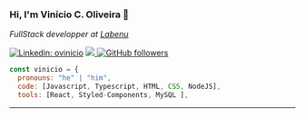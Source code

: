 ### Hi, I'm Vinício C. Oliveira 👋



<p><em>FullStack developper at <a href="http://www.labenu.com.br">Labenu</a></em></p>


[![Linkedin: ovinicio](https://img.shields.io/badge/-ovinicio-blue?style=flat-square&logo=Linkedin&logoColor=white&link=https://www.linkedin.com/in/vinicio-cassimiro/)](https://www.linkedin.com/in/vinicio-cassimiro/)
<a href="mailto:vinicio.cassimiro@gmail.com"> 
<img src= "https://img.shields.io/badge/-GMAIL-red?style=flat-square&logo=gmail&logoColor=white&link" />
[![GitHub followers](https://img.shields.io/github/followers/ovinicio?style=social)](https://github.com/ovinicio)

  




```javascript
const vinicio = {
  pronouns: "he" | "him",
  code: [Javascript, Typescript, HTML, CSS, NodeJS],
  tools: [React, Styled-Components, MySQL ],


```


---


